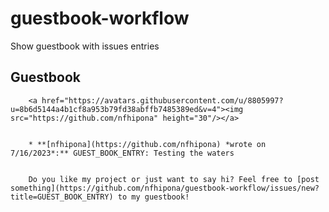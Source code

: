 # guestbook-workflow
Show guestbook with issues entries


## Guestbook
<!--START_SECTION:guestbook-section-->

        <a href="https://avatars.githubusercontent.com/u/8805997?u=8b6d5144a4b1cf8a953b79fd38abffb7485389ed&v=4"><img src="https://github.com/nfhipona" height="30"/></a>


        * **[nfhipona](https://github.com/nfhipona) *wrote on 7/16/2023*:** GUEST_BOOK_ENTRY: Testing the waters


        Do you like my project or just want to say hi? Feel free to [post something](https://github.com/nfhipona/guestbook-workflow/issues/new?title=GUEST_BOOK_ENTRY) to my guestbook!
    
<!--END_SECTION:guestbook-section-->